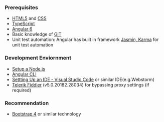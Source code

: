 ### Prerequisites
* [HTML5](https://www.w3schools.com/html/html5_intro.asp) and [CSS](https://www.w3schools.com/css/)
* [TypeScript](https://www.tutorialspoint.com/typescript/)
* [Angular 6](https://www.techiediaries.com/angular-tutorial/)
* Basic knowledge of [GIT](https://www.youtube.com/watch?v=cEGIFZDyszA&list=PL6gx4Cwl9DGAKWClAD_iKpNC0bGHxGhcx)
* Unit test automation: Angular has built in framework [Jasmin, Karma](https://medium.com/frontend-fun/angular-unit-testing-jasmine-karma-step-by-step-e3376d110ab4) for unit test automation

### Development Enviornment
* [Setup a Node.js](https://nodejs.org/en/download/) 
* [Angular CLI](https://cli.angular.io/)
* [Settting Up an IDE - Visual Studio Code](https://code.visualstudio.com/download) or similar IDE(e.g.Webstorm)
* [Telerik Fiddler](https://www.telerik.com/fiddler) (v5.0.20182.28034) for bypassing proxy settings (if required)

### Recommendation
* [Bootstrap 4](https://www.w3schools.com/bootstrap4/) or similar technology
